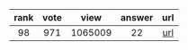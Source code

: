 
| rank | vote | view | answer | url |
|:-:|:-:|:-:|:-:|:-:|
|98|971|1065009|22| [url](http://stackoverflow.com/questions/9573244/most-elegant-way-to-check-if-the-string-is-empty-in-python) |

